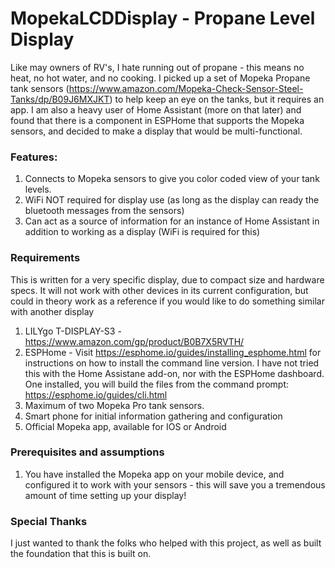 # MopekaLCDDisplay - Propane Level Display

Like may owners of RV's, I hate running out of propane - this means no heat, no hot water, and no cooking.  I picked up a set of Mopeka Propane tank sensors (https://www.amazon.com/Mopeka-Check-Sensor-Steel-Tanks/dp/B09J6MXJKT) to help keep an eye on the tanks, but it requires an app.  I am also a heavy user of Home Assistant (more on that later) and found that there is a component in ESPHome that supports the Mopeka sensors, and decided to make a display that would be multi-functional.

### Features:
1) Connects to Mopeka sensors to give you color coded view of your tank levels.
2) WiFi NOT required for display use (as long as the display can ready the bluetooth messages from the sensors)
3) Can act as a source of information for an instance of Home Assistant in addition to working as a display (WiFi is required for this)

### Requirements
This is written for a very specific display, due to compact size and hardware specs.  It will not work with other devices in its current configuration, but could in theory work as a reference if you would like to do something similar with another display

1) LILYgo T-DISPLAY-S3 - https://www.amazon.com/gp/product/B0B7X5RVTH/
2) ESPHome - Visit https://esphome.io/guides/installing_esphome.html for instructions on how to install the command line version.  I have not tried this with the Home Assistane add-on, nor with the ESPHome dashboard.  One installed, you will build the files from the command prompt:  https://esphome.io/guides/cli.html
3) Maximum of two Mopeka Pro tank sensors.
4) Smart phone for initial information gathering and configuration
5) Official Mopeka app, available for IOS or Android

### Prerequisites and assumptions
1) You have installed the Mopeka app on your mobile device, and configured it to work with your sensors - this will save you a tremendous amount of time setting up your display!

### Special Thanks
I just wanted to thank the folks who helped with this project, as well as built the foundation that this is built on.
